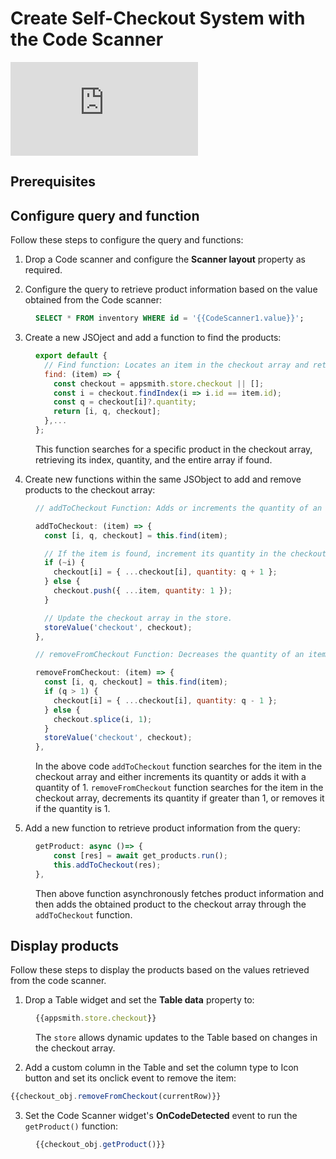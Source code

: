 # Create Self-Checkout System with the Code Scanner


<div style={{ position: "relative", paddingBottom: "calc(50.520833333333336% + 41px)", height: "0", width: "100%" }}>
  <iframe src="https://demo.arcade.software/hh7vjUcPe8f5yVNCQ8CH?embed" frameborder="0" loading="lazy" webkitallowfullscreen mozallowfullscreen allowfullscreen style={{ position: "absolute", top: "0", left: "0", width: "100%", height: "100%", colorScheme: "light" }} title="Appsmith | Connect Data">
  </iframe>
</div>

## Prerequisites


## Configure query and function

Follow these steps to configure the query and functions:


1. Drop a Code scanner and configure the **Scanner layout** property as required. 

2. Configure the query to retrieve product information based on the value obtained from the Code scanner:

<dd>

```sql
SELECT * FROM inventory WHERE id = '{{CodeScanner1.value}}';
```

</dd>

3. Create a new JSOject and add a function to find the products:

<dd>

```js
export default {
  // Find function: Locates an item in the checkout array and returns its index, quantity, and the entire checkout array.
  find: (item) => {
    const checkout = appsmith.store.checkout || [];
    const i = checkout.findIndex(i => i.id == item.id);
    const q = checkout[i]?.quantity;
    return [i, q, checkout];
  },...
};

```

This function searches for a specific product in the checkout array, retrieving its index, quantity, and the entire array if found.

</dd>


4. Create new functions within the same JSObject to add and remove products to the checkout array:

<dd>

```js
// addToCheckout Function: Adds or increments the quantity of an item in the checkout array.

addToCheckout: (item) => {
  const [i, q, checkout] = this.find(item);

  // If the item is found, increment its quantity in the checkout array.
  if (~i) {
    checkout[i] = { ...checkout[i], quantity: q + 1 };
  } else {
    checkout.push({ ...item, quantity: 1 });
  }

  // Update the checkout array in the store.
  storeValue('checkout', checkout);
},

// removeFromCheckout Function: Decreases the quantity of an item in the checkout array or removes it if the quantity is 1.

removeFromCheckout: (item) => {
  const [i, q, checkout] = this.find(item);
  if (q > 1) {
    checkout[i] = { ...checkout[i], quantity: q - 1 };
  } else {
    checkout.splice(i, 1);
  }
  storeValue('checkout', checkout);
},

```

In the above code `addToCheckout` function searches for the item in the checkout array and either increments its quantity or adds it with a quantity of 1. `removeFromCheckout` function searches for the item in the checkout array, decrements its quantity if greater than 1, or removes it if the quantity is 1.



</dd>


5. Add a new function to retrieve product information from the query:

<dd>

```js
getProduct: async ()=> {
	const [res] = await get_products.run();
	this.addToCheckout(res);
},
```

Then above function asynchronously fetches product information and then adds the obtained product to the checkout array through the `addToCheckout` function.

</dd>


## Display products 

Follow these steps to display the products based on the values retrieved from the code scanner.


1. Drop a Table widget and set the **Table data** property to: 

<dd>

```js
{{appsmith.store.checkout}}
```

The `store` allows dynamic updates to the Table based on changes in the checkout array.

</dd>

2. Add a custom column in the Table and set the column type to Icon button and set its onclick event to remove the item:

```js
{{checkout_obj.removeFromCheckout(currentRow)}}
```


3. Set the Code Scanner widget's **OnCodeDetected** event to run the `getProduct()` function:

<dd>

```js
{{checkout_obj.getProduct()}}
```
</dd>